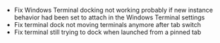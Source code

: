 - Fix Windows Terminal docking not working probably if new instance behavior had been set to attach in the Windows Terminal settings
- Fix terminal dock not moving terminals anymore after tab switch
- Fix terminal still trying to dock when launched from a pinned tab
